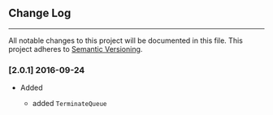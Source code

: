 ## Change Log
---
All notable changes to this project will be documented in this file. This
project adheres to [Semantic Versioning](http://semver.org/).

### [2.0.1] 2016-09-24

- Added

  - added `TerminateQueue`
